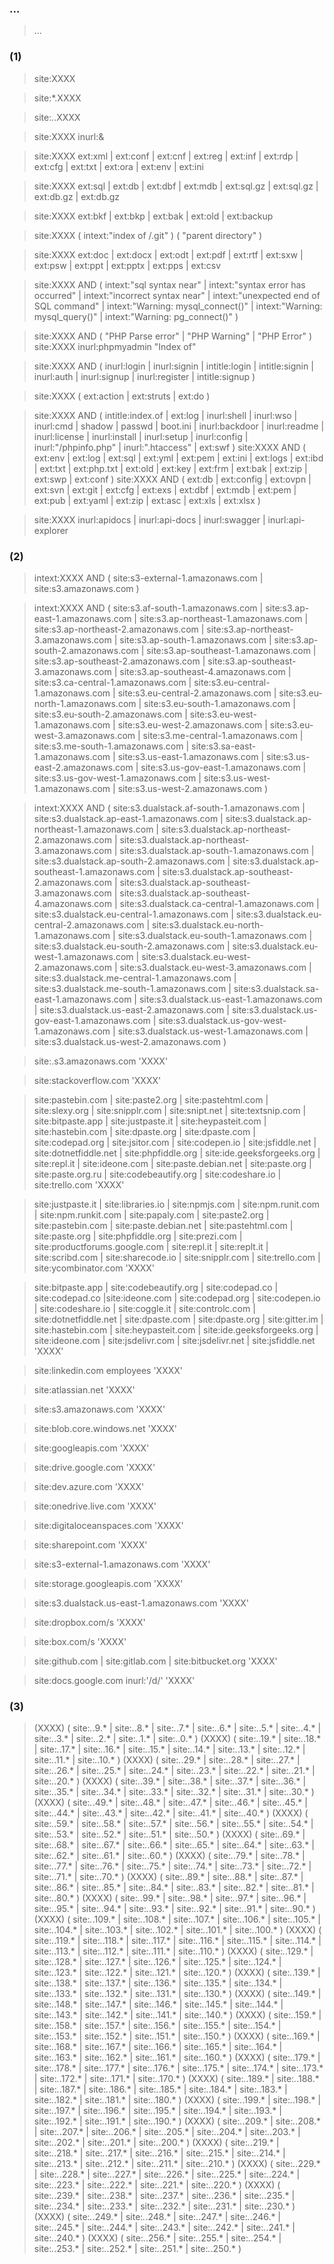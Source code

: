 ### ...

> ...

### (1)

> site:XXXX

> site:*.XXXX

> site:*.*.XXXX

> site:XXXX  inurl:&

> site:XXXX  ext:xml | ext:conf | ext:cnf | ext:reg | ext:inf | ext:rdp | ext:cfg | ext:txt | ext:ora | ext:env | ext:ini

> site:XXXX  ext:sql | ext:db | ext:dbf | ext:mdb | ext:sql.gz | ext:sql.gz | ext:db.gz | ext:db.gz

> site:XXXX  ext:bkf | ext:bkp | ext:bak | ext:old | ext:backup

> site:XXXX  ( intext:"index of /.git" ) ( "parent directory" )

> site:XXXX  ext:doc | ext:docx | ext:odt | ext:pdf | ext:rtf | ext:sxw | ext:psw | ext:ppt | ext:pptx | ext:pps | ext:csv

> site:XXXX  AND ( intext:"sql syntax near" | intext:"syntax error has occurred" | intext:"incorrect syntax near" | intext:"unexpected end of SQL command" | intext:"Warning: mysql_connect()" | intext:"Warning: mysql_query()" | intext:"Warning: pg_connect()" )

> site:XXXX  AND ( "PHP Parse error" | "PHP Warning" | "PHP Error" )
> site:XXXX  inurl:phpmyadmin "Index of" 

> site:XXXX  AND ( inurl:login | inurl:signin | intitle:login | intitle:signin | inurl:auth | inurl:signup | inurl:register | intitle:signup )

> site:XXXX  ( ext:action | ext:struts | ext:do )

> site:XXXX  AND ( intitle:index.of | ext:log | inurl:shell | inurl:wso | inurl:cmd | shadow | passwd | boot.ini | inurl:backdoor | inurl:readme | inurl:license | inurl:install | inurl:setup | inurl:config | inurl:"/phpinfo.php" | inurl:".htaccess" | ext:swf )
> site:XXXX  AND ( ext:env | ext:log | ext:sql | ext:yml | ext:pem | ext:ini | ext:logs | ext:ibd | ext:txt | ext:php.txt | ext:old | ext:key | ext:frm | ext:bak | ext:zip | ext:swp | ext:conf )
> site:XXXX  AND ( ext:db | ext:config | ext:ovpn | ext:svn | ext:git | ext:cfg | ext:exs | ext:dbf | ext:mdb | ext:pem | ext:pub | ext:yaml | ext:zip | ext:asc | ext:xls | ext:xlsx )

> site:XXXX  inurl:apidocs | inurl:api-docs | inurl:swagger | inurl:api-explorer

### (2)

> intext:XXXX AND ( site:s3-external-1.amazonaws.com | site:s3.amazonaws.com )

> intext:XXXX AND ( site:s3.af-south-1.amazonaws.com | site:s3.ap-east-1.amazonaws.com | site:s3.ap-northeast-1.amazonaws.com | site:s3.ap-northeast-2.amazonaws.com | site:s3.ap-northeast-3.amazonaws.com | site:s3.ap-south-1.amazonaws.com | site:s3.ap-south-2.amazonaws.com | site:s3.ap-southeast-1.amazonaws.com | site:s3.ap-southeast-2.amazonaws.com | site:s3.ap-southeast-3.amazonaws.com | site:s3.ap-southeast-4.amazonaws.com | site:s3.ca-central-1.amazonaws.com | site:s3.eu-central-1.amazonaws.com | site:s3.eu-central-2.amazonaws.com | site:s3.eu-north-1.amazonaws.com | site:s3.eu-south-1.amazonaws.com | site:s3.eu-south-2.amazonaws.com | site:s3.eu-west-1.amazonaws.com | site:s3.eu-west-2.amazonaws.com | site:s3.eu-west-3.amazonaws.com | site:s3.me-central-1.amazonaws.com | site:s3.me-south-1.amazonaws.com | site:s3.sa-east-1.amazonaws.com | site:s3.us-east-1.amazonaws.com | site:s3.us-east-2.amazonaws.com | site:s3.us-gov-east-1.amazonaws.com | site:s3.us-gov-west-1.amazonaws.com | site:s3.us-west-1.amazonaws.com | site:s3.us-west-2.amazonaws.com )

> intext:XXXX AND ( site:s3.dualstack.af-south-1.amazonaws.com | site:s3.dualstack.ap-east-1.amazonaws.com | site:s3.dualstack.ap-northeast-1.amazonaws.com | site:s3.dualstack.ap-northeast-2.amazonaws.com | site:s3.dualstack.ap-northeast-3.amazonaws.com | site:s3.dualstack.ap-south-1.amazonaws.com | site:s3.dualstack.ap-south-2.amazonaws.com | site:s3.dualstack.ap-southeast-1.amazonaws.com | site:s3.dualstack.ap-southeast-2.amazonaws.com | site:s3.dualstack.ap-southeast-3.amazonaws.com | site:s3.dualstack.ap-southeast-4.amazonaws.com | site:s3.dualstack.ca-central-1.amazonaws.com | site:s3.dualstack.eu-central-1.amazonaws.com | site:s3.dualstack.eu-central-2.amazonaws.com | site:s3.dualstack.eu-north-1.amazonaws.com | site:s3.dualstack.eu-south-1.amazonaws.com | site:s3.dualstack.eu-south-2.amazonaws.com | site:s3.dualstack.eu-west-1.amazonaws.com | site:s3.dualstack.eu-west-2.amazonaws.com | site:s3.dualstack.eu-west-3.amazonaws.com | site:s3.dualstack.me-central-1.amazonaws.com | site:s3.dualstack.me-south-1.amazonaws.com | site:s3.dualstack.sa-east-1.amazonaws.com | site:s3.dualstack.us-east-1.amazonaws.com | site:s3.dualstack.us-east-2.amazonaws.com | site:s3.dualstack.us-gov-east-1.amazonaws.com | site:s3.dualstack.us-gov-west-1.amazonaws.com | site:s3.dualstack.us-west-1.amazonaws.com | site:s3.dualstack.us-west-2.amazonaws.com )

> site:.s3.amazonaws.com 'XXXX'

> site:stackoverflow.com 'XXXX'

> site:pastebin.com | site:paste2.org | site:pastehtml.com | site:slexy.org | site:snipplr.com | site:snipt.net | site:textsnip.com | site:bitpaste.app | site:justpaste.it | site:heypasteit.com | site:hastebin.com | site:dpaste.org | site:dpaste.com | site:codepad.org | site:jsitor.com | site:codepen.io | site:jsfiddle.net | site:dotnetfiddle.net | site:phpfiddle.org | site:ide.geeksforgeeks.org | site:repl.it | site:ideone.com | site:paste.debian.net | site:paste.org | site:paste.org.ru | site:codebeautify.org  | site:codeshare.io | site:trello.com 'XXXX'

> site:justpaste.it | site:libraries.io | site:npmjs.com | site:npm.runit.com | site:npm.runkit.com | site:papaly.com | site:paste2.org | site:pastebin.com | site:paste.debian.net | site:pastehtml.com | site:paste.org | site:phpfiddle.org | site:prezi.com | site:productforums.google.com | site:repl.it | site:replt.it | site:scribd.com | site:sharecode.io | site:snipplr.com | site:trello.com | site:ycombinator.com 'XXXX'

> site:bitpaste.app | site:codebeautify.org | site:codepad.co | site:codepad.co |site:ideone.com | site:codepad.org | site:codepen.io | site:codeshare.io | site:coggle.it | site:controlc.com | site:dotnetfiddle.net | site:dpaste.com | site:dpaste.org | site:gitter.im | site:hastebin.com | site:heypasteit.com | site:ide.geeksforgeeks.org | site:ideone.com | site:jsdelivr.com | site:jsdelivr.net | site:jsfiddle.net 'XXXX'

> site:linkedin.com employees 'XXXX'

> site:atlassian.net 'XXXX'

> site:s3.amazonaws.com 'XXXX'

> site:blob.core.windows.net 'XXXX'

> site:googleapis.com 'XXXX'

> site:drive.google.com 'XXXX'

> site:dev.azure.com 'XXXX'

> site:onedrive.live.com 'XXXX'

> site:digitaloceanspaces.com 'XXXX'

> site:sharepoint.com 'XXXX'

> site:s3-external-1.amazonaws.com 'XXXX'

> site:storage.googleapis.com 'XXXX'

> site:s3.dualstack.us-east-1.amazonaws.com 'XXXX'

> site:dropbox.com/s 'XXXX'

> site:box.com/s 'XXXX'

> site:github.com | site:gitlab.com | site:bitbucket.org 'XXXX'

> site:docs.google.com inurl:'/d/' 'XXXX'

### (3)

> (XXXX) ( site:*.*.9.* | site:*.*.8.* | site:*.*.7.* | site:*.*.6.* | site:*.*.5.* | site:*.*.4.* | site:*.*.3.* | site:*.*.2.* | site:*.*.1.* | site:*.*.0.* )
> (XXXX) ( site:*.*.19.* | site:*.*.18.* | site:*.*.17.* | site:*.*.16.* | site:*.*.15.* | site:*.*.14.* | site:*.*.13.* | site:*.*.12.* | site:*.*.11.* | site:*.*.10.* )
> (XXXX) ( site:*.*.29.* | site:*.*.28.* | site:*.*.27.* | site:*.*.26.* | site:*.*.25.* | site:*.*.24.* | site:*.*.23.* | site:*.*.22.* | site:*.*.21.* | site:*.*.20.* )
> (XXXX) ( site:*.*.39.* | site:*.*.38.* | site:*.*.37.* | site:*.*.36.* | site:*.*.35.* | site:*.*.34.* | site:*.*.33.* | site:*.*.32.* | site:*.*.31.* | site:*.*.30.* )
> (XXXX) ( site:*.*.49.* | site:*.*.48.* | site:*.*.47.* | site:*.*.46.* | site:*.*.45.* | site:*.*.44.* | site:*.*.43.* | site:*.*.42.* | site:*.*.41.* | site:*.*.40.* )
> (XXXX) ( site:*.*.59.* | site:*.*.58.* | site:*.*.57.* | site:*.*.56.* | site:*.*.55.* | site:*.*.54.* | site:*.*.53.* | site:*.*.52.* | site:*.*.51.* | site:*.*.50.* )
> (XXXX) ( site:*.*.69.* | site:*.*.68.* | site:*.*.67.* | site:*.*.66.* | site:*.*.65.* | site:*.*.64.* | site:*.*.63.* | site:*.*.62.* | site:*.*.61.* | site:*.*.60.* )
> (XXXX) ( site:*.*.79.* | site:*.*.78.* | site:*.*.77.* | site:*.*.76.* | site:*.*.75.* | site:*.*.74.* | site:*.*.73.* | site:*.*.72.* | site:*.*.71.* | site:*.*.70.* )
> (XXXX) ( site:*.*.89.* | site:*.*.88.* | site:*.*.87.* | site:*.*.86.* | site:*.*.85.* | site:*.*.84.* | site:*.*.83.* | site:*.*.82.* | site:*.*.81.* | site:*.*.80.* )
> (XXXX) ( site:*.*.99.* | site:*.*.98.* | site:*.*.97.* | site:*.*.96.* | site:*.*.95.* | site:*.*.94.* | site:*.*.93.* | site:*.*.92.* | site:*.*.91.* | site:*.*.90.* )
> (XXXX) ( site:*.*.109.* | site:*.*.108.* | site:*.*.107.* | site:*.*.106.* | site:*.*.105.* | site:*.*.104.* | site:*.*.103.* | site:*.*.102.* | site:*.*.101.* | site:*.*.100.* )
> (XXXX) ( site:*.*.119.* | site:*.*.118.* | site:*.*.117.* | site:*.*.116.* | site:*.*.115.* | site:*.*.114.* | site:*.*.113.* | site:*.*.112.* | site:*.*.111.* | site:*.*.110.* )
> (XXXX) ( site:*.*.129.* | site:*.*.128.* | site:*.*.127.* | site:*.*.126.* | site:*.*.125.* | site:*.*.124.* | site:*.*.123.* | site:*.*.122.* | site:*.*.121.* | site:*.*.120.* )
> (XXXX) ( site:*.*.139.* | site:*.*.138.* | site:*.*.137.* | site:*.*.136.* | site:*.*.135.* | site:*.*.134.* | site:*.*.133.* | site:*.*.132.* | site:*.*.131.* | site:*.*.130.* )
> (XXXX) ( site:*.*.149.* | site:*.*.148.* | site:*.*.147.* | site:*.*.146.* | site:*.*.145.* | site:*.*.144.* | site:*.*.143.* | site:*.*.142.* | site:*.*.141.* | site:*.*.140.* )
> (XXXX) ( site:*.*.159.* | site:*.*.158.* | site:*.*.157.* | site:*.*.156.* | site:*.*.155.* | site:*.*.154.* | site:*.*.153.* | site:*.*.152.* | site:*.*.151.* | site:*.*.150.* )
> (XXXX) ( site:*.*.169.* | site:*.*.168.* | site:*.*.167.* | site:*.*.166.* | site:*.*.165.* | site:*.*.164.* | site:*.*.163.* | site:*.*.162.* | site:*.*.161.* | site:*.*.160.* )
> (XXXX) ( site:*.*.179.* | site:*.*.178.* | site:*.*.177.* | site:*.*.176.* | site:*.*.175.* | site:*.*.174.* | site:*.*.173.* | site:*.*.172.* | site:*.*.171.* | site:*.*.170.* )
> (XXXX) ( site:*.*.189.* | site:*.*.188.* | site:*.*.187.* | site:*.*.186.* | site:*.*.185.* | site:*.*.184.* | site:*.*.183.* | site:*.*.182.* | site:*.*.181.* | site:*.*.180.* )
> (XXXX) ( site:*.*.199.* | site:*.*.198.* | site:*.*.197.* | site:*.*.196.* | site:*.*.195.* | site:*.*.194.* | site:*.*.193.* | site:*.*.192.* | site:*.*.191.* | site:*.*.190.* )
> (XXXX) ( site:*.*.209.* | site:*.*.208.* | site:*.*.207.* | site:*.*.206.* | site:*.*.205.* | site:*.*.204.* | site:*.*.203.* | site:*.*.202.* | site:*.*.201.* | site:*.*.200.* )
> (XXXX) ( site:*.*.219.* | site:*.*.218.* | site:*.*.217.* | site:*.*.216.* | site:*.*.215.* | site:*.*.214.* | site:*.*.213.* | site:*.*.212.* | site:*.*.211.* | site:*.*.210.* )
> (XXXX) ( site:*.*.229.* | site:*.*.228.* | site:*.*.227.* | site:*.*.226.* | site:*.*.225.* | site:*.*.224.* | site:*.*.223.* | site:*.*.222.* | site:*.*.221.* | site:*.*.220.* )
> (XXXX) ( site:*.*.239.* | site:*.*.238.* | site:*.*.237.* | site:*.*.236.* | site:*.*.235.* | site:*.*.234.* | site:*.*.233.* | site:*.*.232.* | site:*.*.231.* | site:*.*.230.* )
> (XXXX) ( site:*.*.249.* | site:*.*.248.* | site:*.*.247.* | site:*.*.246.* | site:*.*.245.* | site:*.*.244.* | site:*.*.243.* | site:*.*.242.* | site:*.*.241.* | site:*.*.240.* )
> (XXXX) ( site:*.*.256.* | site:*.*.255.* | site:*.*.254.* | site:*.*.253.* | site:*.*.252.* | site:*.*.251.* | site:*.*.250.* )
